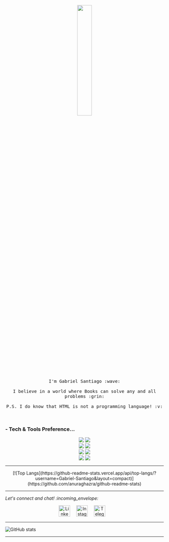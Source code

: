 <p align="center">
  <img src="https://media.giphy.com/media/MeJgB3yMMwIaHmKD4z/giphy.gif" width="30%">
  <br><br>
  <samp>
    I'm Gabriel Santiago :wave:
    <br><br>
    I believe in a world where Books can solve any and all problems :grin:
    <br><br>
    P.S. I do know that HTML is not a programming language! :v:
  </samp>
</p>
<br>

### - Tech & Tools Preference...

<p align="center">


  <img src = "https://img.shields.io/badge/-HTML5-E34F26?style=flat&logo=html5&logoColor=white">
  <img src = "https://img.shields.io/badge/-CSS3-1572B6?style=flat&logo=css3&logoColor=white"><br>
  <img src="https://img.shields.io/badge/-JavaScript-eed718?style=flat&logo=javascript&logoColor=ffffff">
  <img src="http://img.shields.io/badge/-Java-F89820?style=flat&logo=java&logoColor=white"><br>
  <img src="https://img.shields.io/badge/-Python-black?style=flat&logo=python&logoColor=white"> 
  <img src="https://img.shields.io/badge/-C%20&%20C++-659ad2?style=flat&logo=c%2B%2B&logoColor=ffffff"><br>
  <img src="http://img.shields.io/badge/-Git-F1502F?style=flat&logo=git&logoColor=FFFFFF">
  <img src="http://img.shields.io/badge/-Github-000000?style=flat&logo=github&logoColor=FFFFFF">
</p>

---

<p align="center">
  [![Top Langs](https://github-readme-stats.vercel.app/api/top-langs/?username=Gabriel-Santiago&layout=compact)](https://github.com/anuraghazra/github-readme-stats)
</p>

---

<p> 
  <i> Let's connect and chat! :incoming_envelope: </i>
</p>

<p align="center">
  <a href="https://www.linkedin.com/in/gabriel-santiago-05867b1b1/"><img src="https://github.com/Quadrified/Quadrified/blob/master/assets/social_media_svgs/linkedin-round.svg" width="36px" alt="LinkedIn"></a> &nbsp; &nbsp;
  <a href="https://www.instagram.com/_bielsantiago/"><img src="https://github.com/Quadrified/Quadrified/blob/master/assets/social_media_svgs/instagram-round.svg" width="36px" alt="Instagram"></a> &nbsp; &nbsp;
  <a href="https://t.me/GabrielSantiago"><img src="https://github.com/Quadrified/Quadrified/blob/master/assets/social_media_svgs/telegram-round.svg" width="36px" alt="Telegram"></a> &nbsp; &nbsp;
</p>

---

![GitHub stats](https://github-readme-stats.vercel.app/api?username=Gabriel-Santiago&show_icons=true&hide_border=true)

---
